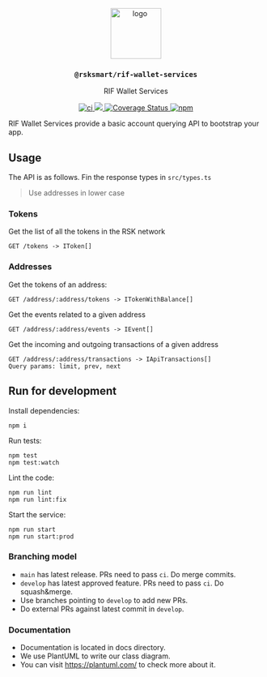<p align="middle">
  <img src="https://www.rifos.org/assets/img/logo.svg" alt="logo" height="100" >
</p>
<h3 align="middle"><code>@rsksmart/rif-wallet-services</code></h3>
<p align="middle">
  RIF Wallet Services
</p>
<p align="middle">
  <a href="https://github.com/rsksmart/rif-wallet-services/actions/workflows/ci.yml" alt="ci">
    <img src="https://github.com/rsksmart/rif-wallet-services/actions/workflows/ci.yml/badge.svg" alt="ci" />
  </a>
  <a href="https://lgtm.com/projects/g/rsksmart/rif-wallet-services/context:javascript">
    <img src="https://img.shields.io/lgtm/grade/javascript/github/rsksmart/rif-wallet-services" />
  </a>
  <a href='https://coveralls.io/github/rsksmart/rif-wallet-services?branch=main'>
    <img src='https://coveralls.io/repos/github/rsksmart/rif-wallet-services/badge.svg?branch=main' alt='Coverage Status' />
  </a>
  <a href="https://badge.fury.io/js/%40rsksmart%2Frif-wallet-services">
    <img src="https://badge.fury.io/js/%40rsksmart%2Frif-wallet-services.svg" alt="npm" />
  </a>
</p>

RIF Wallet Services provide a basic account querying API to bootstrap your app.

## Usage

The API is as follows. Fin the response types in `src/types.ts`

> Use addresses in lower case

### Tokens

Get the list of all the tokens in the RSK network

```
GET /tokens -> IToken[]
```

### Addresses

Get the tokens of an address:


```
GET /address/:address/tokens -> ITokenWithBalance[]
```

Get the events related to a given address

```
GET /address/:address/events -> IEvent[]
```

Get the incoming and outgoing transactions of a given address

```
GET /address/:address/transactions -> IApiTransactions[]
Query params: limit, prev, next
```

## Run for development

Install dependencies:

```
npm i
```

Run tests:

```
npm test
npm test:watch
```

Lint the code:

```
npm run lint
npm run lint:fix
```

Start the service:

```
npm run start
npm run start:prod
```

### Branching model

- `main` has latest release. PRs need to pass `ci`. Do merge commits.
- `develop` has latest approved feature. PRs need to pass `ci`. Do squash&merge.
- Use branches pointing to `develop` to add new PRs.
- Do external PRs against latest commit in `develop`.

### Documentation

- Documentation is located in docs directory.
- We use PlantUML to write our class diagram.
- You can visit https://plantuml.com/ to check more about it.